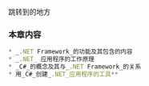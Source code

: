 
<a id="way1">跳转到的地方</a>

### **本章内容**


``` javascript
* _.NET Framework_的功能及其包含的内容
* _.NET_ 应用程序的工作原理
* _C#_的概念及其与_.NET Framework_的关系
* 用_C#_创建_.NET_应用程序的工具**
```